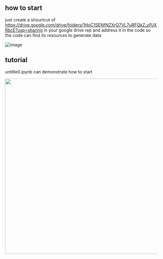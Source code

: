 <!-- ABOUT THE PROJECT -->
## how to start 
just create a shourtcut of https://drive.google.com/drive/folders/1HoC1SENfNZXrQ7VL7uRFQkZ_yPJXRbcE?usp=sharing in your google drive rep and address it in the code so the code can find its resources to generate data


![image](https://user-images.githubusercontent.com/104670716/166146008-9147e25b-952f-495b-8f0d-10e73182a4fb.png)



## tutorial 
untitle0.ipynb can demonstrate how to start 


<img  src="https://mir-s3-cdn-cf.behance.net/project_modules/max_1200/eeda1b80495429.5ce319b8f09ae.gif" style="width:60vw;height:auto;" >
